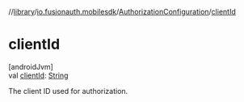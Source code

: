//[library](../../../index.md)/[io.fusionauth.mobilesdk](../index.md)/[AuthorizationConfiguration](index.md)/[clientId](client-id.md)

# clientId

[androidJvm]\
val [clientId](client-id.md): [String](https://kotlinlang.org/api/core/kotlin-stdlib/kotlin/-string/index.html)

The client ID used for authorization.